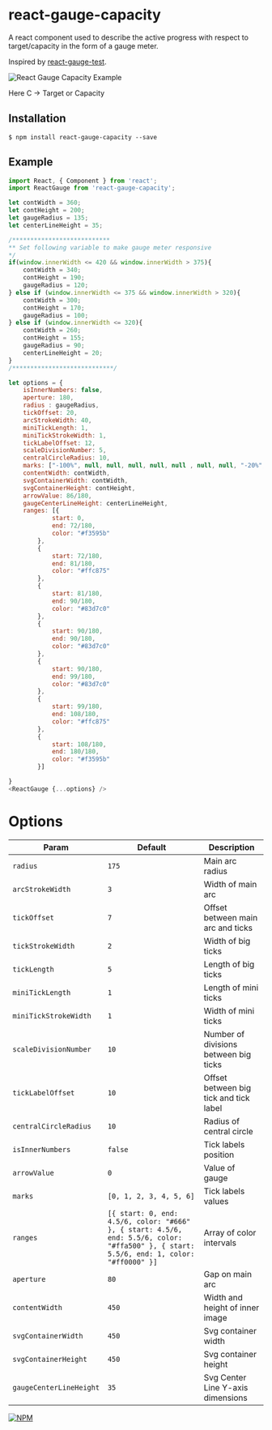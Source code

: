 # react-gauge-capacity
<p>A react component used to describe the active progress with respect to target/capacity in the form of a gauge meter.</p>
<p>Inspired by <a href="https://www.npmjs.com/package/react-gauge-test" target="_blank">react-gauge-test</a>.</p>
<p>
<img src="https://raw.githubusercontent.com/Gurpreets/react-gauge-capacity/master/img/gauge_capacity_img.png" alt="React Gauge Capacity Example" title="React Gauge Capacity Example"/>
</p>
<p>Here C -> Target or Capacity</p>

## Installation

```
$ npm install react-gauge-capacity --save 
```

## Example

```js
import React, { Component } from 'react';
import ReactGauge from 'react-gauge-capacity';

let contWidth = 360;
let contHeight = 200;
let gaugeRadius = 135;
let centerLineHeight = 35;

/***************************
** Set following variable to make gauge meter responsive 
*/
if(window.innerWidth <= 420 && window.innerWidth > 375){
	contWidth = 340;
	contHeight = 190;
	gaugeRadius = 120;
} else if (window.innerWidth <= 375 && window.innerWidth > 320){
	contWidth = 300;
	contHeight = 170;
	gaugeRadius = 100;
} else if (window.innerWidth <= 320){
	contWidth = 260;
	contHeight = 155;
	gaugeRadius = 90;
	centerLineHeight = 20;
}
/****************************/

let options = {
	isInnerNumbers: false, 
	aperture: 180, 
	radius : gaugeRadius,
	tickOffset: 20,
	arcStrokeWidth: 40,
	miniTickLength: 1,
	miniTickStrokeWidth: 1,
	tickLabelOffset: 12,
	scaleDivisionNumber: 5,
	centralCircleRadius: 10,
	marks: ["-100%", null, null, null, null, null , null, null, "-20%", "-10%", "C", "10%", "20%", null, null, null, null, null , null, null, "100%"],
	contentWidth: contWidth,
	svgContainerWidth: contWidth,
	svgContainerHeight: contHeight,
	arrowValue: 86/180,
	gaugeCenterLineHeight: centerLineHeight,
	ranges: [{
			start: 0,
			end: 72/180,
			color: "#f3595b"
		},
		{
			start: 72/180,
			end: 81/180,
			color: "#ffc875"
		},
		{
			start: 81/180,
			end: 90/180,
			color: "#83d7c0"
		},
		{
			start: 90/180,
			end: 90/180,
			color: "#83d7c0"
		},
		{
			start: 90/180,
			end: 99/180,
			color: "#83d7c0"
		},
		{
			start: 99/180,
			end: 108/180,
			color: "#ffc875"
		},
		{
			start: 108/180,
			end: 180/180,
			color: "#f3595b"
		}]

}
<ReactGauge {...options} />
```

# Options

| Param | Default | Description |
|---|---|---|
| `radius` | `175` | Main arc radius |
| `arcStrokeWidth` | `3` | Width of main arc |
| `tickOffset` | `7` | Offset between main arc and ticks |
| `tickStrokeWidth` | `2` | Width of big ticks |
| `tickLength` | `5` | Length of big ticks|
| `miniTickLength` | `1` | Length of mini ticks |
| `miniTickStrokeWidth` | `1` | Width of mini ticks |
| `scaleDivisionNumber` | `10` | Number of divisions between big ticks |
| `tickLabelOffset` | `10` | Offset between big tick and tick label |
| `centralCircleRadius` | `10` | Radius of central circle |
| `isInnerNumbers` | `false` | Tick labels position |
| `arrowValue` | `0` | Value of gauge |
| `marks` | `[0, 1, 2, 3, 4, 5, 6]` | Tick labels values |
| `ranges` | `[{ start: 0, end: 4.5/6, color: "#666" }, { start: 4.5/6, end: 5.5/6, color: "#ffa500" }, { start: 5.5/6, end: 1, color: "#ff0000" }]` | Array of color intervals |
| `aperture` | `80` | Gap on main arc |
| `contentWidth` | `450` | Width and height of inner image |
| `svgContainerWidth` | `450` |  Svg container width |
| `svgContainerHeight` | `450` | Svg container height |
| `gaugeCenterLineHeight` | `35` | Svg Center Line Y-axis dimensions |



[![NPM](https://nodei.co/npm/react-gauge-capacity.png?downloads=true&downloadRank=true&stars=true)](https://nodei.co/npm/react-gauge-capacity/)


